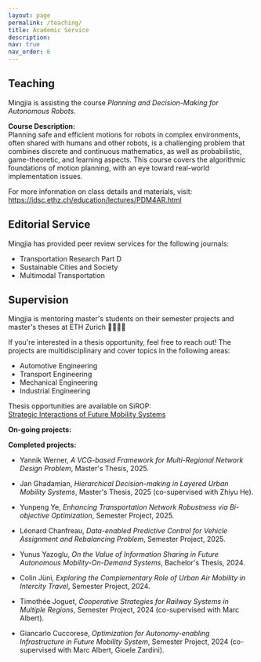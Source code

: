 ```yaml
---
layout: page
permalink: /teaching/
title: Academic Service
description: 
nav: true
nav_order: 6
---
```


## Teaching

Mingjia is assisting the course _Planning and Decision-Making for Autonomous Robots_.

**Course Description:**  
Planning safe and efficient motions for robots in complex environments, often shared with humans and other robots, is a challenging problem that combines discrete and continuous mathematics, as well as probabilistic, game-theoretic, and learning aspects. This course covers the algorithmic foundations of motion planning, with an eye toward real-world implementation issues.

For more information on class details and materials, visit: https://idsc.ethz.ch/education/lectures/PDM4AR.html

## Editorial Service

Mingjia has provided peer review services for the following journals:
- Transportation Research Part D
- Sustainable Cities and Society
- Multimodal Transportation

## Supervision

Mingjia is mentoring master's students on their semester projects and master's theses at ETH Zurich :woman_student::man_student:

If you're interested in a thesis opportunity, feel free to reach out! The projects are multidisciplinary and cover topics in the following areas:
* Automotive Engineering
* Transport Engineering
* Mechanical Engineering
* Industrial Engineering

Thesis opportunities are available on SiROP:  
[Strategic Interactions of Future Mobility Systems](https://sirop.org/app/c62b4682-d2f1-460b-969c-6b739c36e6ea?_s=TwYdU2RY4vlQor-1&_k=TWKCQtaf6fBs5Xu6&4)


**On-going projects:**

<!-- 
<small> Keywords: Vickery-Clarke-Groves (VCG) mechanism, Hierarchical multi-agent system,  Investment allocation.</small>
 -->

**Completed projects:**

* Yannik Werner, _A VCG-based Framework for Multi-Regional Network Design Problem_, Master's Thesis, 2025.

* Jan Ghadamian, _Hierarchical Decision-making in Layered Urban Mobility Systems_, Master's Thesis, 2025 (co-supervised with Zhiyu He).
<!-- 
<small> Keywords: Multi-leader multi-follower stackelberg game, Model-free optimization.</small>
-->

* Yunpeng Ye, _Enhancing Transportation Network Robustness via Bi-objective Optimization_, Semester Project, 2025.
<!-- 
<small> 
Keywords: Graph theory, Network robustness, Optimization.
</small>
-->

* Léonard Chanfreau, _Data-enabled Predictive Control for Vehicle Assignment and Rebalancing Problem_, Semester Project, 2025.
<!-- 
<small> 
Keywords: Data-driven MPC,  Mobility-on-Demand.
</small>
-->

* Yunus Yazoglu, _On the Value of Information Sharing in Future Autonomous Mobility-On-Demand Systems_, Bachelor's Thesis, 2024.
<!-- 
<small> 
Keywords: Information Sharing, Vehicle rebalancing, Multi-agent environment.
</small>
-->

* Colin Jüni, _Exploring the Complementary Role of Urban Air Mobility in Intercity Travel_, Semester Project, 2024.
<!-- 
<small> 
Keywords: Model predictive control, Urban air mobility, Transportation disruption.
</small>
-->

* Timothée Joguet, _Cooperative Strategies for Railway Systems in Multiple Regions_, Semester Project, 2024 (co-supervised with Marc Albert).
<!-- 
<small>
Keywords: Game theory, Network design problem.
</small>
-->

* Giancarlo Cuccorese, _Optimization for Autonomy-enabling Infrastructure in Future Mobility System_, Semester Project, 2024 (co-supervised with Marc Albert, Gioele Zardini).
<!-- 
<small>
 Co-supervisor: Marc Albert, Gioele Zardini
 Title: Optimization for Autonomy-enabling Infrastructure in Future Mobility System
 Keywords: Network flow optimization, Autonomy-enabling infrastructure allocation.
</small>
-->
